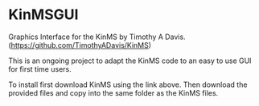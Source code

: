# KinMSGUI
Graphics Interface for the KinMS by Timothy A Davis. (https://github.com/TimothyADavis/KinMS)

This is an ongoing project to adapt the KinMS code to an easy to use GUI for first time users.

To install first download KinMS using the link above. Then download the provided files and copy into the same folder as the KinMS files.



